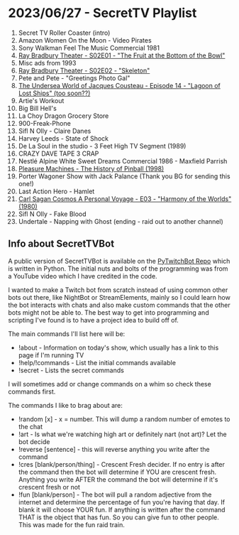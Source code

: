 # 2023/06/27 - SecretTV Playlist

1. Secret TV Roller Coaster (intro)
2. Amazon Women On the Moon - Video Pirates
3. Sony Walkman Feel The Music Commercial 1981
4. [Ray Bradbury Theater - S02E01 - "The Fruit at the Bottom of the Bowl"](https://en.wikipedia.org/wiki/List_of_Ray_Bradbury_Theater_episodes)
5. Misc ads from 1993
6. [Ray Bradbury Theater - S02E02 - "Skeleton"](https://en.wikipedia.org/wiki/List_of_Ray_Bradbury_Theater_episodes)
7. Pete and Pete - "Greetings Photo Gal"
8. [The Undersea World of Jacques Cousteau - Episode 14 - "Lagoon of Lost Ships" (too soon??)](https://en.wikipedia.org/wiki/The_Undersea_World_of_Jacques_Cousteau)
9. Artie's Workout
10. Big Bill Hell's
11. La Choy Dragon Grocery Store
12. 900-Freak-Phone
13. Sifl N Olly - Claire Danes
14. Harvey Leeds - State of Shock
15. De La Soul in the studio - 3 Feet High TV Segment (1989)
16. CRAZY DAVE TAPE 3 CRAP
17. Nestlé Alpine White Sweet Dreams Commercial 1986 - Maxfield Parrish
18. [Pleasure Machines - The History of Pinball (1998)](https://youtu.be/STjXc4G_v0U)
19. Porter Wagoner Show with Jack Palance (Thank you BG for sending this one!)
20. Last Action Hero - Hamlet
21. [Carl Sagan Cosmos A Personal Voyage - E03 - "Harmony of the Worlds" (1980)](https://en.wikipedia.org/wiki/Cosmos:_A_Personal_Voyage)
22. Sifl N Olly - Fake Blood
23. Undertale - Napping with Ghost (ending - raid out to another channel)




## Info about SecretTVBot

A public version of SecretTVBot is available on the [PyTwitchBot Repo](https://github.com/awbored/PyTwitchBot) which is written in Python.  The initial nuts and bolts of the programming was from a YouTube video which I have credited in the code.

I wanted to make a Twitch bot from scratch instead of using common other bots out there, like NightBot or StreamElements, mainly so I could learn how the bot interacts with chats and also make custom commands that the other bots might not be able to.  The best way to get into programming and scripting I've found is to have a project idea to build off of.

The main commands I'll list here will be:

 - !about - Information on today's show, which usually has a link to this page if I'm running TV
 - !help/!commands - List the initial commands available
 - !secret - Lists the secret commands

I will sometimes add or change commands on a whim so check these commands first.

The commands I like to brag about are:

 - !random [x] - x = number.  This will dump a random number of emotes to the chat
 - !art - Is what we're watching high art or definitely nart (not art)?  Let the bot decide
 - !reverse [sentence] - this will reverse anything you write after the command
 - !cres [blank/person/thing] - Crescent Fresh decider.  If no entry is after the command then the bot will determine if YOU are crescent fresh.  Anything you write AFTER the command the bot will determine if it's crescent fresh or not
 - !fun [blank/person] - The bot will pull a random adjective from the internet and determine the percentage of fun you're having that day.  If blank it will choose YOUR fun.  If anything is written after the command THAT is the object that has fun.  So you can give fun to other people.  This was made for the fun raid train.
